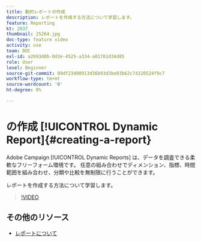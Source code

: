 ```yaml
---
title: 動的レポートの作成
description: レポートを作成する方法について学習します。
feature: Reporting
kt: 2037
thumbnail: 25264.jpg
doc-type: feature video
activity: use
team: DOC
exl-id: a2b93d8b-0d3e-4525-a334-a01701d34d85
role: User
level: Beginner
source-git-commit: 89df23d00913d36b93d3be03b62c74320524f9c7
workflow-type: tm+mt
source-wordcount: '0'
ht-degree: 0%

---
```


# の作成 [!UICONTROL Dynamic Report]{#creating-a-report}

Adobe Campaign [!UICONTROL Dynamic Reports] は、データを調査できる柔軟なフリーフォーム環境です。 任意の組み合わせでディメンション、指標、時間範囲を組み合わせ、分類や比較を無制限に行うことができます。

レポートを作成する方法について学習します。

>[!VIDEO](https://video.tv.adobe.com/v/25264/?quality=12&learn=on)

## その他のリソース

* [レポートについて](https://experienceleague.adobe.com/docs/campaign-standard/using/reporting/about-reporting/about-dynamic-reports.html?lang=en)
